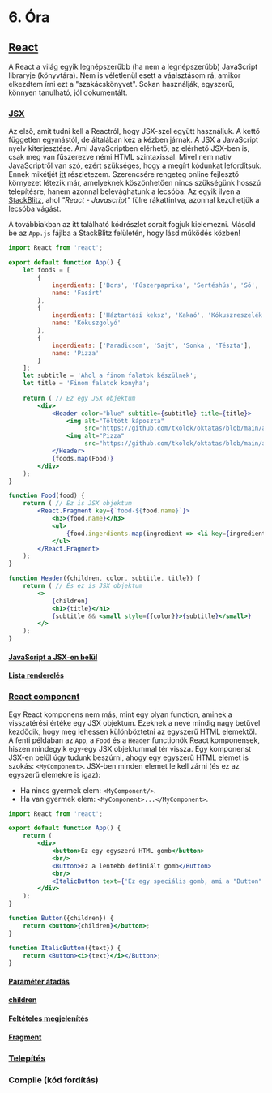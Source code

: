 # 6. Óra

## [React](https://react.dev/)

A React a világ egyik legnépszerűbb (ha nem a legnépszerűbb) JavaScript libraryje (könyvtára). Nem is véletlenül esett a váalsztásom rá, amikor elkezdtem írni
ezt a "szakácskönyvet". Sokan használják, egyszerű, könnyen tanulható, jól dokumentált.

### [JSX](https://react.dev/learn/writing-markup-with-jsx)

Az első, amit tudni kell a Reactról, hogy JSX-szel együtt használjuk. A kettő független egymástól, de általában kéz a kézben járnak. A JSX a JavaScript nyelv
kiterjesztése. Ami JavaScriptben elérhető, az elérhető JSX-ben is, csak meg van fűszerezve némi HTML szintaxissal. Mivel nem natív JavaScriptről van szó, ezért
szükséges, hogy a megírt kódunkat lefordítsuk. Ennek mikétjét [itt](#compile-kód-fordítás) részletezem. Szerencsére rengeteg online fejlesztő környezet létezik
már, amelyeknek köszönhetően nincs szükségünk hosszú telepítésre, hanem azonnal belevághatunk a lecsóba. Az egyik ilyen a
[StackBlitz](https://stackblitz.com/?starters=frontend), ahol _"React - Javascript"_ fülre rákattintva, azonnal kezdhetjük a lecsóba vágást.

A továbbiakban az itt található kódrészlet sorait fogjuk kielemezni. Másold be az `App.js` fájlba a StackBlitz felületén, hogy lásd működés közben!

```jsx
import React from 'react';

export default function App() {
    let foods = [
        {
            ingerdients: ['Bors', 'Fűszerpaprika', 'Sertéshús', 'Só', 'Tojás', 'Zsemle', 'Zsemlemorzsa'],
            name: 'Fasírt'
        },
        {
            ingerdients: ['Háztartási keksz', 'Kakaó', 'Kókuszreszelék', 'Porcukor', 'Rumaroma', 'Tej', 'Vaj', 'Vaníliás cukor'],
            name: 'Kókuszgolyó'
        },
        {
            ingerdients: ['Paradicsom', 'Sajt', 'Sonka', 'Tészta'],
            name: 'Pizza'
        }
    ];
    let subtitle = 'Ahol a finom falatok készülnek';
    let title = 'Finom falatok konyha';
    
    return ( // Ez egy JSX objektum
        <div>
            <Header color="blue" subtitle={subtitle} title={title}>
                <img alt="Töltött káposzta"
                     src="https://github.com/tkolok/oktatas/blob/main/assets/stuffed_cabbage.jpg?raw=true"/>
                <img alt="Pizza"
                     src="https://github.com/tkolok/oktatas/blob/main/assets/pizza.jpg?raw=true"/>
            </Header>
            {foods.map(Food)}
        </div>
    );
}

function Food(food) {
    return ( // Ez is JSX objektum
        <React.Fragment key={`food-${food.name}`}>
            <h3>{food.name}</h3>
            <ul>
                {food.ingerdients.map(ingredient => <li key={ingredient}>{ingredient}</li>)}
            </ul>
        </React.Fragment>
    );
}

function Header({children, color, subtitle, title}) {
    return ( // És ez is JSX objektum
        <>
            {children}
            <h1>{title}</h1>
            {subtitle && <small style={{color}}>{subtitle}</small>}
        </>
    );
}
```

#### [JavaScript a JSX-en belül](https://react.dev/learn/javascript-in-jsx-with-curly-braces)

#### [Lista renderelés](https://react.dev/learn/rendering-lists)

### [React component](https://react.dev/learn/your-first-component)

Egy React komponens nem más, mint egy olyan function, aminek a visszatérési értéke egy JSX objektum. Ezeknek a neve mindig nagy betűvel kezdődik, hogy meg
lehessen különböztetni az egyszerű HTML elemektől. A fenti példában az `App`, a `Food` és a `Header` functionök React komponensek, hiszen mindegyik egy-egy JSX
objektummal tér vissza. Egy komponenst JSX-en belül úgy tudunk beszúrni, ahogy egy egyszerű HTML elemet is szokás: `<MyComponent>`. JSX-ben minden elemet le
kell zárni (és ez az egyszerű elemekre is igaz):
- Ha nincs gyermek elem: `<MyComponent/>`.
- Ha van gyermek elem: `<MyComponent>...</MyComponent>`.

```jsx
import React from 'react';

export default function App() {
    return (
        <div>
            <button>Ez egy egyszerű HTML gomb</button>
            <br/>
            <Button>Ez a lentebb definiált gomb</Button>
            <br/>
            <ItalicButton text={'Ez egy speciális gomb, ami a "Button" komponenst használja fel'}/>
        </div>
    );
}

function Button({children}) {
    return <button>{children}</button>;
}

function ItalicButton({text}) {
    return <Button><i>{text}</i></Button>;
}
```

#### [Paraméter átadás](https://react.dev/learn/passing-props-to-a-component)

#### [children](https://react.dev/learn/passing-props-to-a-component#passing-jsx-as-children)

#### [Feltételes megjelenítés](https://react.dev/learn/conditional-rendering)

#### [Fragment](https://react.dev/reference/react/Fragment)

### [Telepítés](https://react.dev/learn/add-react-to-an-existing-project)

### Compile (kód fordítás)
